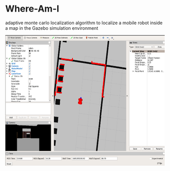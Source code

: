 # Where-Am-I
adaptive monte carlo localization algorithm to localize a mobile robot inside a map in the Gazebo simulation environment
 
<img src="my_robot/Output/output1.png" width="779" height="414" />
